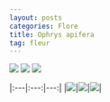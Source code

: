 ```yaml
---
layout: posts
categories: Flore
title: Ophrys apifera
tag: fleur
---
```

<img src="/faune_flore_meyrin/images/P1110021 copy.jpg" />

<img src="/faune_flore_meyrin/images/P1110026 copy.jpg" />

<img src="/faune_flore_meyrin/images/P1110028 copy.jpg" />

|:---|:---:|---:|
|<img src="/faune_flore_meyrin/images/P1110021 copy.jpg" />|<img src="/faune_flore_meyrin/images/P1110026 copy.jpg" />|<img src="/faune_flore_meyrin/images/P1110028 copy.jpg" />|

